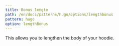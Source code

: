 ```yaml
---
title: Bonus lengte
path: /en/docs/patterns/hugo/options/lengthbonus
pattern: hugo
option: lengthBonus
---
```


This allows you to lengthen the body of your hoodie.